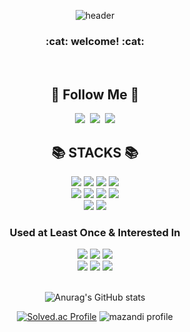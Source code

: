 <div align="center">

![header](https://capsule-render.vercel.app/api?type=waving&text=Hi!%20I'm%20Hyeonji&color=auto)

<h3 align="center">:cat: welcome! :cat:</h3><br/>

<h2 align="center">🌈 Follow Me 🌈</h2>

<p align="center">
  <a href="https://leehj908.github.io/"><img src="https://img.shields.io/badge/Tech%20Blog-11B48A?style=flat-square&logo=Vimeo&logoColor=white&link=https://velog.io/@hyeinisfree"/></a>&nbsp
  <a href="https://www.instagram.com/ppuya1110/"><img src="https://img.shields.io/badge/Instagram-E4405F?style=flat-square&logo=Instagram&logoColor=white&link=https://www.instagram.com/hye_inisfree/"/></a>&nbsp
  <a href="아직없음"><img src="https://img.shields.io/badge/Gmail-d14836?style=flat-square&logo=Gmail&logoColor=white&link=kimhyein7110@gmail.com"/></a>
</p>

<div align=center><h2>📚 STACKS 📚</h2></div>

<div align=center> 

  <img src="https://img.shields.io/badge/python-3776AB?style=flat-square&logo=python&logoColor=white"> 
  <img src="https://img.shields.io/badge/C-A8B9CC?style=flat-square&logo=c&logoColor=white"> 
  <img src="https://img.shields.io/badge/java-007396?style=flat-square&logo=java&logoColor=white"> 
  <img src="https://img.shields.io/badge/android-3DDC84?style=flat-square&logo=Android&logoColor=white"> 
  <br>

  <img src="https://img.shields.io/badge/linux-FCC624?style=flat-square&logo=linux&logoColor=black"> 
  <img src="https://img.shields.io/badge/ubuntu-E95420?style=flat-square&logo=ubuntu&logoColor=black"> 
  <img src="https://img.shields.io/badge/keras-D00000?style=flat-square&logo=keras&logoColor=black"> 
  <img src="https://img.shields.io/badge/tensorflow-FF6F00?style=flat-square&logo=tensorflow&logoColor=black"> 
  <br>
  
  <img src="https://img.shields.io/badge/github-181717?style=flat-square&logo=github&logoColor=white">
  <img src="https://img.shields.io/badge/git-F05032?style=flat-square&logo=git&logoColor=white">
  <br>
  
  <h3 align="center">Used at Least Once & Interested In</h3>  
  <img src="https://img.shields.io/badge/html5-E34F26?style=flat-square&logo=html5&logoColor=white"> 
  <img src="https://img.shields.io/badge/css-1572B6?style=flat-square&logo=css3&logoColor=white"> 
  <img src="https://img.shields.io/badge/javascript-F7DF1E?style=flat-square&logo=javascript&logoColor=black"> 
  <br>
  
  <img src="https://img.shields.io/badge/mysql-4479A1?style=flat-square&logo=mysql&logoColor=white">
  <img src="https://img.shields.io/badge/firebase-FFCA28?style=flat-square&logo=firebase&logoColor=white">
  <img src="https://img.shields.io/badge/aws-232F3E?style=flat-square&logo=aws&logoColor=white">
  <br>
  
</div>
<br/>
  
![Anurag's GitHub stats](https://github-readme-stats.vercel.app/api?username=leehj908&show_icons=true&theme=transparent)<br/>
  
[![Solved.ac Profile](http://mazassumnida.wtf/api/v2/generate_badge?boj=leehj908)](https://solved.ac/leehj908/)
![mazandi profile](http://mazandi.herokuapp.com/api?handle=leehj908&theme=warm)

</div>
